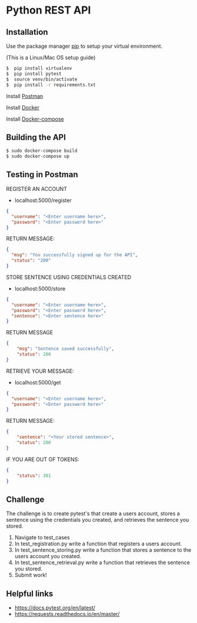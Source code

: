 # Python REST API

## Installation

Use the package manager [pip](https://pip.pypa.io/en/stable/) to setup your virtual environment. 

(This is a Linux/Mac OS setup guide)

```bash
$  pip install virtualenv
$  pip install pytest
$  source venv/bin/activate
$  pip install -r requirements.txt
```
Install [Postman](https://www.getpostman.com/downloads/)

Install [Docker](https://docs.docker.com/v17.09/engine/installation/)

Install [Docker-compose](https://docs.docker.com/v17.09/engine/installation/)

## Building the API

```bash
$ sudo docker-compose build
$ sudo docker-compose up 
```

## Testing in Postman
REGISTER AN ACCOUNT
- localhost:5000/register
```JSON
{
  "username": "<Enter username here>",
  "password": "<Enter password here>"
}
```
RETURN MESSAGE:
```JSON
{
  "msg": "You successfully signed up for the API",
  "status": "200"
}
```
STORE SENTENCE USING CREDENTIALS CREATED 
- localhost:5000/store
```JSON
{
  "username": "<Enter username here>",
  "password": "<Enter password here>",
  "sentence": "<Enter sentence here>"
}
```
RETURN MESSAGE
```JSON
{
    "msg": "Sentence saved successfully",
    "status": 200
}
```

RETRIEVE YOUR MESSAGE:
- localhost:5000/get
```JSON
{
  "username": "<Enter username here>",
  "password": "<Enter password here>"
}
```
RETURN MESSAGE:
```JSON
{
    "sentence": "<Your stored sentence>",
    "status": 200
}
```
IF YOU ARE OUT OF TOKENS: 
```JSON
{
    "status": 301
}
``` 
## Challenge
The challenge is to create pytest's that create a users account, stores a sentence using the credentials you created, and retrieves the sentence you stored. 

1. Navigate to test_cases
2. In test_registration.py write a function that registers a users account. 
3. In test_sentence_storing.py write a function that stores a sentence to the users account you created.
4. In test_sentence_retrieval.py write a function that retrieves the sentence you stored. 
5. Submit work!

## Helpful links
- https://docs.pytest.org/en/latest/
- https://requests.readthedocs.io/en/master/





